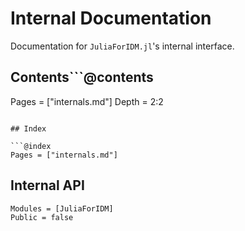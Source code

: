 # Internal Documentation

Documentation for `JuliaForIDM.jl`'s internal interface.

## Contents```@contents
Pages = ["internals.md"]
Depth = 2:2
```

## Index

```@index
Pages = ["internals.md"]
```

## Internal API

```@autodocs
Modules = [JuliaForIDM]
Public = false
```
